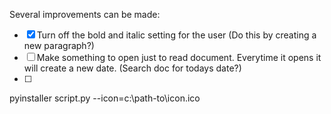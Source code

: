 Several improvements can be made:

- [X] Turn off the bold and italic setting for the user (Do this by creating a new paragraph?)
- [ ] Make something to open just to read document. Everytime it opens it will create a new date. (Search doc for todays date?)
- [ ] 

pyinstaller script.py --icon=c:\path-to\icon.ico